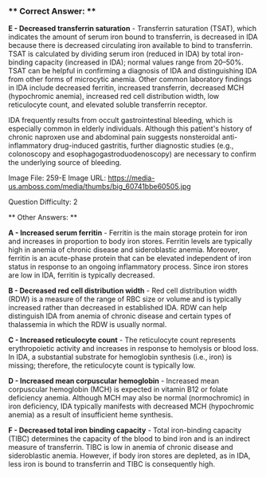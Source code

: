 ### ** Correct Answer: **

**E - Decreased transferrin saturation** - Transferrin saturation (TSAT), which indicates the amount of serum iron bound to transferrin, is decreased in IDA because there is decreased circulating iron available to bind to transferrin. TSAT is calculated by dividing serum iron (reduced in IDA) by total iron-binding capacity (increased in IDA); normal values range from 20–50%. TSAT can be helpful in confirming a diagnosis of IDA and distinguishing IDA from other forms of microcytic anemia. Other common laboratory findings in IDA include decreased ferritin, increased transferrin, decreased MCH (hypochromic anemia), increased red cell distribution width, low reticulocyte count, and elevated soluble transferrin receptor.

IDA frequently results from occult gastrointestinal bleeding, which is especially common in elderly individuals. Although this patient's history of chronic naproxen use and abdominal pain suggests nonsteroidal anti-inflammatory drug-induced gastritis, further diagnostic studies (e.g., colonoscopy and esophagogastroduodenoscopy) are necessary to confirm the underlying source of bleeding.

Image File: 259-E
Image URL: https://media-us.amboss.com/media/thumbs/big_60741bbe60505.jpg

Question Difficulty: 2

** Other Answers: **

**A - Increased serum ferritin** - Ferritin is the main storage protein for iron and increases in proportion to body iron stores. Ferritin levels are typically high in anemia of chronic disease and sideroblastic anemia. Moreover, ferritin is an acute-phase protein that can be elevated independent of iron status in response to an ongoing inflammatory process. Since iron stores are low in IDA, ferritin is typically decreased.

**B - Decreased red cell distribution width** - Red cell distribution width (RDW) is a measure of the range of RBC size or volume and is typically increased rather than decreased in established IDA. RDW can help distinguish IDA from anemia of chronic disease and certain types of thalassemia in which the RDW is usually normal.

**C - Increased reticulocyte count** - The reticulocyte count represents erythropoietic activity and increases in response to hemolysis or blood loss. In IDA, a substantial substrate for hemoglobin synthesis (i.e., iron) is missing; therefore, the reticulocyte count is typically low.

**D - Increased mean corpuscular hemoglobin** - Increased mean corpuscular hemoglobin (MCH) is expected in vitamin B12 or folate deficiency anemia. Although MCH may also be normal (normochromic) in iron deficiency, IDA typically manifests with decreased MCH (hypochromic anemia) as a result of insufficient heme synthesis.

**F - Decreased total iron binding capacity** - Total iron-binding capacity (TIBC) determines the capacity of the blood to bind iron and is an indirect measure of transferrin. TIBC is low in anemia of chronic disease and sideroblastic anemia. However, if body iron stores are depleted, as in IDA, less iron is bound to transferrin and TIBC is consequently high.

